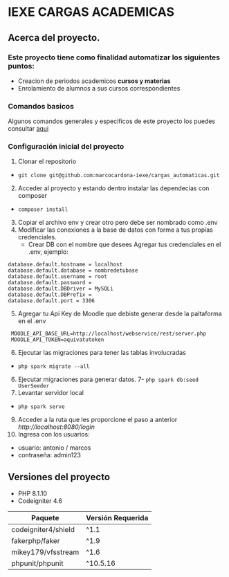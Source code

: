 # IEXE CARGAS ACADEMICAS

## Acerca del proyecto.

### Este proyecto tiene como finalidad automatizar los siguientes puntos:

- Creacion de periodos academicos **cursos y materias**
- Enrolamiento de alumnos a sus cursos correspondientes

### Comandos basicos

Algunos comandos generales y especificos de este proyecto los puedes consultar [aqui](https://gist.github.com/HectorIEXE/070c36a774c3e917dad6156eef5208a6) 

### Configuración inicial del proyecto

1. Clonar el repositorio 
 - `git clone git@github.com:marcocardona-iexe/cargas_automaticas.git`
2. Acceder al proyecto y estando dentro instalar las dependecias con composer 
 - `composer install`
3. Copiar el archivo env y crear otro pero debe ser nombrado como .env
4. Modificar las conexiones a la base de datos con forme a tus propias credenciales.
    - Crear DB con el nombre que desees
Agregar tus credenciales en el .env, ejemplo:

```
database.default.hostname = localhost
database.default.database = nombredetubase
database.default.username = root
database.default.password =
database.default.DBDriver = MySQLi
database.default.DBPrefix =
database.default.port = 3306
```
5. Agregar tu Api Key de Moodle que debiste generar desde la paltaforma en el .env
 ```
  MOODLE_API_BASE_URL=http://localhost/webservice/rest/server.php
  MOODLE_API_TOKEN=aquivatutoken
```
6. Ejecutar las migraciones para tener las tablas involucradas
 - `php spark migrate --all`
6. Ejecutar migraciones para generar datos.
7- `php spark db:seed UserSeeder`
8. Levantar servidor local
  - `php spark serve`
9. Acceder a la ruta que les proporcione el paso a anterior *http://localhost:8080/login*
10. Ingresa con los usuarios:
  - usuario: antonio / marcos
  - contraseña: admin123


  ## Versiones del proyecto

  - PHP 8.1.10
  - Codeigniter 4.6

| Paquete                | Versión Requerida |
|------------------------|------------------|
| codeigniter4/shield   | ^1.1             |
| fakerphp/faker        | ^1.9             |
| mikey179/vfsstream    | ^1.6             |
| phpunit/phpunit       | ^10.5.16         |
